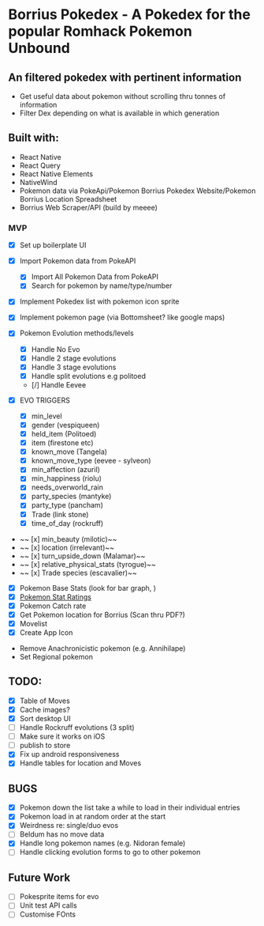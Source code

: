 # Borrius Pokedex - A Pokedex for the popular Romhack Pokemon Unbound

## An filtered pokedex with pertinent information

- Get useful data about pokemon without scrolling thru tonnes of information
- Filter Dex depending on what is available in which generation

## Built with:

- React Native
- React Query
- React Native Elements
- NativeWind
- Pokemon data via PokeApi/Pokemon Borrius Pokedex Website/Pokemon Borrius Location Spreadsheet
- Borrius Web Scraper/API (build by meeee)

### MVP

- [x] Set up boilerplate UI
- [x] Import Pokemon data from PokeAPI
  - [x] Import All Pokemon Data from PokeAPI
  - [x] Search for pokemon by name/type/number
- [x] Implement Pokedex list with pokemon icon sprite
- [x] Implement pokemon page (via Bottomsheet? like google maps)
- [x] Pokemon Evolution methods/levels

  - [x] Handle No Evo
  - [x] Handle 2 stage evolutions
  - [x] Handle 3 stage evolutions
  - [x] Handle split evolutions e.g politoed
  - [/] Handle Eevee

- [x] EVO TRIGGERS

  - [x] min_level
  - [x] gender (vespiqueen)
  - [x] held_item (Politoed)
  - [x] item (firestone etc)
  - [x] known_move (Tangela)
  - [x] known_move_type (eevee - sylveon)
  - [x] min_affection (azuril)
  - [x] min_happiness (riolu)
  - [x] needs_overworld_rain
  - [x] party_species (mantyke)
  - [x] party_type (pancham)
  - [x] Trade (link stone)
  - [x] time_of_day (rockruff)

- ~~ [x] min_beauty (milotic)~~
- ~~ [x] location (irrelevant)~~
- ~~ [x] turn_upside_down (Malamar)~~
- ~~ [x] relative_physical_stats (tyrogue)~~
- ~~ [x] Trade species (escavalier)~~

- [x] Pokemon Base Stats (look for bar graph, )
- [x] [Pokemon Stat Ratings](<https://marriland.com/glossary/base-stats/#:~:text=Excellent%20(130%20or%20Higher),indicative%20of%20the%20top%20tier>)
- [x] Pokemon Catch rate
- [x] Get Pokemon location for Borrius (Scan thru PDF?)
- [x] Movelist
- [x] Create App Icon
- Remove Anachronicistic pokemon (e.g. Annihilape)
- Set Regional pokemon

## TODO:

- [x] Table of Moves
- [x] Cache images?
- [x] Sort desktop UI
- [ ] Handle Rockruff evolutions (3 split)
- [ ] Make sure it works on iOS
- [ ] publish to store
- [x] Fix up android responsiveness
- [x] Handle tables for location and Moves

## BUGS

- [x] Pokemon down the list take a while to load in their individual entries
- [x] Pokemon load in at random order at the start
- [x] Weirdness re: single/duo evos
- [ ] Beldum has no move data
- [x] Handle long pokemon names (e.g. Nidoran female)
- [ ] Handle clicking evolution forms to go to other pokemon

## Future Work

- [ ] Pokesprite items for evo
- [ ] Unit test API calls
- [ ] Customise FOnts
